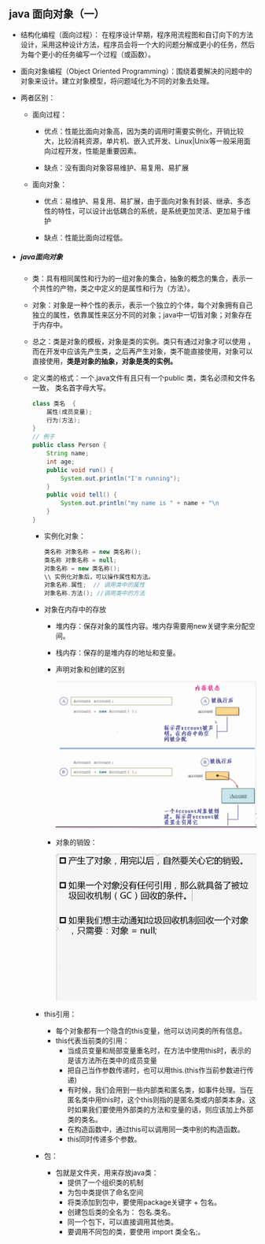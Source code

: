 ## java 面向对象（一）

- 结构化编程（面向过程）： 在程序设计早期，程序用流程图和自订向下的方法设计，采用这种设计方法，程序员会将一个大的问题分解成更小的任务，然后为每个更小的任务编写一个过程（或函数）。

- 面向对象编程（Object Oriented Programming）：围绕着要解决的问题中的对象来设计。建立对象模型，将问题域化为不同的对象去处理。

- 两者区别：

  - 面向过程：

    - 优点：性能比面向对象高，因为类的调用时需要实例化，开销比较大，比较消耗资源，单片机、嵌入式开发、Linux|Unix等一般采用面向过程开发，性能是重要因素。

    - 缺点：没有面向对象容易维护、易复用、易扩展

  - 面向对象：

    - 优点：易维护、易复用、易扩展，由于面向对象有封装、继承、多态性的特性，可以设计出低耦合的系统，是系统更加灵活、更加易于维护

    - 缺点：性能比面向过程低。

- ##### java面向对象

  - 类：具有相同属性和行为的一组对象的集合，抽象的概念的集合，表示一个共性的产物，类之中定义的是属性和行为（方法）。

  - 对象：对象是一种个性的表示，表示一个独立的个体，每个对象拥有自己独立的属性，依靠属性来区分不同的对象；java中一切皆对象；对象存在于内存中。

  - 总之：类是对象的模板，对象是类的实例。类只有通过对象才可以使用 ，而在开发中应该先产生类，之后再产生对象，类不能直接使用，对象可以直接使用，**类是对象的抽象，对象是类的实例。**

  - 定义类的格式：一个.java文件有且只有一个public 类，类名必须和文件名一致， 类名首字母大写。

    ```java
    class 类名  {
        属性(成员变量);
        行为(方法);    
    }
    // 例子
    public class Person {
        String name;      
        int age;
        public void run() {
            System.out.println("I'm running");
        }
        public void tell() {
            System.out.println("my name is " + name + "\n                                                    I'm " + age + " years old");
        }
    }
    ```

    - 实例化对象：

      ```java
      类名称 对象名称 = new 类名称();
      类名称 对象名称 = null;
      对象名称 = new 类名称();
      \\ 实例化对象后，可以操作属性和方法。
      对象名称.属性;  // 调用类中的属性
      对象名称.方法(); //调用类中的方法
      ```

    - 对象在内存中的存放

      - 堆内存：保存对象的属性内容。堆内存需要用new关键字来分配空间。
      - 栈内存：保存的是堆内存的地址和变量。
      - 声明对象和创建的区别

        ![](picture\16.png)
      - 对象的销毁：

        ![](picture\18.png)

    - this引用：

      - 每个对象都有一个隐含的this变量，他可以访问类的所有信息。
      - this代表当前类的引用：
        - 当成员变量和局部变量重名时，在方法中使用this时，表示的是该方法所在类中的成员变量
        - 把自己当作参数传递时，也可以用this.(this作当前参数进行传递)
        - 有时候，我们会用到一些内部类和匿名类，如事件处理。当在匿名类中用this时，这个this则指的是匿名类或内部类本身。这时如果我们要使用外部类的方法和变量的话，则应该加上外部类的类名。
        - 在构造函数中，通过this可以调用同一类中别的构造函数。
        - this同时传递多个参数。

    - 包：

      - 包就是文件夹，用来存放java类：    
        - 提供了一个组织类的机制
        - 为包中类提供了命名空间
        - 将类添加到包中，要使用package关键字 + 包名。
        - 创建包后类的全名为： 包名.类名。
        - 同一个包下，可以直接调用其他类。
        - 要调用不同包的类，要使用 import 类全名;。

          
